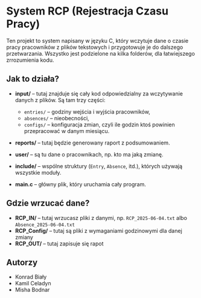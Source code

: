 # System RCP (Rejestracja Czasu Pracy)

Ten projekt to system napisany w języku C, który wczytuje dane o czasie pracy pracowników z plików tekstowych i przygotowuje je do dalszego przetwarzania. Wszystko jest podzielone na kilka folderów, dla łatwiejszego zrrozumienia kodu.

## Jak to działa?

- **input/** – tutaj znajduje się cały kod odpowiedzialny za wczytywanie danych z plików. Są tam trzy części:
  - `entries/` – godziny wejścia i wyjścia pracowników,
  - `absences/` – nieobecności,
  - `configs/` – konfiguracja zmian, czyli ile godzin ktoś powinien przepracować w danym miesiącu.

- **reports/** – tutaj będzie generowany raport z podsumowaniem.

- **user/** – są tu dane o pracownikach, np. kto ma jaką zmianę.

- **include/** – wspólne struktury (`Entry`, `Absence`, itd.), których używają wszystkie moduły.

- **main.c** – główny plik, który uruchamia cały program.

## Gdzie wrzucać dane?

- **RCP_IN/** – tutaj wrzucasz pliki z danymi, np. `RCP_2025-06-04.txt` albo `Absence_2025-06-04.txt`
- **RCP_Config/** – tutaj są pliki z wymaganiami godzinowymi dla danej zmiany
- **RCP_OUT/** – tutaj zapisuje się rapot


## Autorzy

- Konrad Biały
- Kamil Celadyn
- Misha Bodnar
